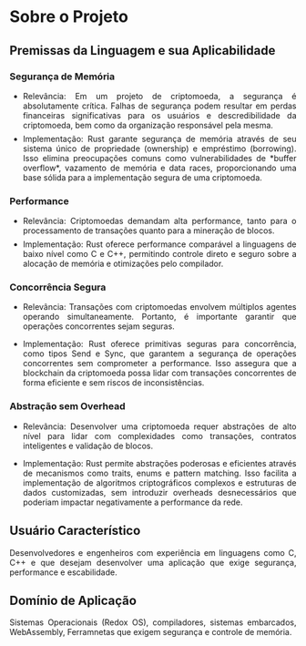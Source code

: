# Sobre o Projeto

## Premissas da Linguagem e sua Aplicabilidade

### Segurança de Memória
* <div style="text-align: justify; margin-bottom: 0.5em;">Relevância: Em um projeto de criptomoeda, a segurança é absolutamente crítica. Falhas de segurança podem resultar em perdas financeiras significativas para os usuários e descredibilidade da criptomoeda, bem como da organização responsável pela mesma.</div>

* <div style="text-align: justify;">Implementação: Rust garante segurança de memória através de seu sistema único de propriedade (ownership) e empréstimo (borrowing). Isso elimina preocupações comuns como vulnerabilidades de *buffer overflow*, vazamento de memória e data races, proporcionando uma base sólida para a implementação segura de uma criptomoeda.</div>

### Performance
* <div style="text-align: justify; margin-bottom: 0.5em;">Relevância: Criptomoedas demandam alta performance, tanto para o processamento de transações quanto para a mineração de blocos.</div>

* <div style="text-align: justify;">Implementação: Rust oferece performance comparável a linguagens de baixo nível como C e C++, permitindo controle direto e seguro sobre a alocação de memória e otimizações pelo compilador.</div>

### Concorrência Segura
* <div style="text-align: justify; margin-bottom: 1em;">Relevância: Transações com criptomoedas envolvem múltiplos agentes operando simultaneamente. Portanto, é importante garantir que operações concorrentes sejam seguras.</div>

* <div style="text-align: justify; margin-bottom: 1em;">Implementação: Rust oferece primitivas seguras para concorrência, como tipos Send e Sync, que garantem a segurança de operações concorrentes sem comprometer a performance. Isso assegura que a blockchain da criptomoeda possa lidar com transações concorrentes de forma eficiente e sem riscos de inconsistências.</div>

### Abstração sem Overhead
* <div style="text-align: justify; margin-bottom: 1em;">Relevância: Desenvolver uma criptomoeda requer abstrações de alto nível para lidar com complexidades como transações, contratos inteligentes e validação de blocos.</div>

* <div style="text-align: justify; margin-bottom: 1em;">Implementação: Rust permite abstrações poderosas e eficientes através de mecanismos como traits, enums e pattern matching. Isso facilita a implementação de algoritmos criptográficos complexos e estruturas de dados customizadas, sem introduzir overheads desnecessários que poderiam impactar negativamente a performance da rede.</div>

## Usuário Característico
<div style="text-align: justify; margin-bottom: 1em;">Desenvolvedores e engenheiros com experiência em linguagens como C, C++ e que desejam desenvolver uma aplicação que exige segurança, performance e escabilidade.</div>

## Domínio de Aplicação
<div style="text-align: justify; margin-bottom: 1em;">Sistemas Operacionais (Redox OS), compiladores, sistemas embarcados, WebAssembly, Ferramnetas que exigem segurança e controle de memória.</div>
